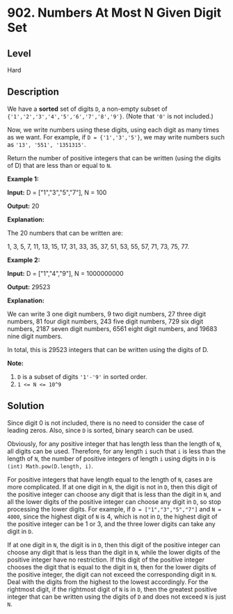 # 902. Numbers At Most N Given Digit Set
## Level
Hard

## Description
We have a **sorted** set of digits `D`, a non-empty subset of `{'1','2','3','4','5','6','7','8','9'}`. (Note that `'0'` is not included.)

Now, we write numbers using these digits, using each digit as many times as we want.  For example, if `D = {'1','3','5'}`, we may write numbers such as `'13', '551', '1351315'`.

Return the number of positive integers that can be written (using the digits of D) that are less than or equal to `N`.

**Example 1:**

**Input:** D = ["1","3","5","7"], N = 100

**Output:** 20

**Explanation:**

The 20 numbers that can be written are:

1, 3, 5, 7, 11, 13, 15, 17, 31, 33, 35, 37, 51, 53, 55, 57, 71, 73, 75, 77.

**Example 2:**

**Input:** D = ["1","4","9"], N = 1000000000

**Output:** 29523

**Explanation:**

We can write 3 one digit numbers, 9 two digit numbers, 27 three digit numbers, 81 four digit numbers, 243 five digit numbers, 729 six digit numbers, 2187 seven digit numbers, 6561 eight digit numbers, and 19683 nine digit numbers.

In total, this is 29523 integers that can be written using the digits of D.

**Note:**

1. `D` is a subset of digits `'1'-'9'` in sorted order.
2. `1 <= N <= 10^9`

## Solution
Since digit 0 is not included, there is no need to consider the case of leading zeros. Also, since `D` is sorted, binary search can be used.

Obviously, for any positive integer that has length less than the length of `N`, all digits can be used. Therefore, for any length `i` such that `i` is less than the length of `N`, the number of positive integers of length `i` using digits in `D` is `(int) Math.pow(D.length, i)`.

For positive integers that have length equal to the length of `N`, cases are more complicated. If at one digit in `N`, the digit is not in `D`, then this digit of the positive integer can choose any digit that is less than the digit in `N`, and all the lower digits of the positive integer can choose any digit in `D`, so stop processing the lower digits. For example, if `D = ["1","3","5","7"]` and `N = 4000`, since the highest digit of `N` is 4, which is not in `D`, the highest digit of the positive integer can be 1 or 3, and the three lower digits can take any digit in `D`.

If at one digit in `N`, the digit is in `D`, then this digit of the positive integer can choose any digit that is less than the digit in `N`, while the lower digits of the positive integer have no restriction. If this digit of the positive integer chooses the digit that is equal to the digit in `N`, then for the lower digits of the positive integer, the digit can not exceed the corresponding digit in `N`. Deal with the digits from the highest to the lowest accordingly. For the rightmost digit, if the rightmost digit of `N` is in `D`, then  the greatest positive integer that can be written using the digits of `D` and does not exceed `N` is just `N`.
